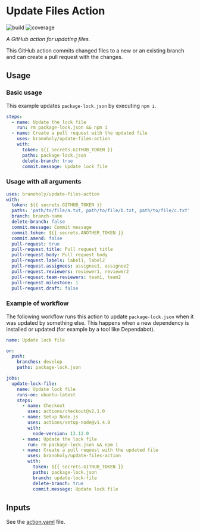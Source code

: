 # Update Files Action

![build](https://img.shields.io/github/workflow/status/branoholy/update-files-action/CI/develop)
![coverage](https://img.shields.io/codecov/c/github/branoholy/update-files-action/develop)

_A GitHub action for updating files._

This GitHub action commits changed files to a new or an existing branch and can create a pull request with the changes.

## Usage

### Basic usage

This example updates `package-lock.json` by executing `npm i`.

```yaml
steps:
  - name: Update the lock file
    run: rm package-lock.json && npm i
  - name: Create a pull request with the updated file
    uses: branoholy/update-files-action
    with:
      token: ${{ secrets.GITHUB_TOKEN }}
      paths: package-lock.json
      delete-branch: true
      commit.message: Update lock file
```

### Usage with all arguments

```yaml
uses: branoholy/update-files-action
with:
  token: ${{ secrets.GITHUB_TOKEN }}
  paths: 'path/to/file/a.txt, path/to/file/b.txt, path/to/file/c.txt'
  branch: branch-name
  delete-branch: false
  commit.message: Commit message
  commit.token: ${{ secrets.ANOTHER_TOKEN }}
  commit.amend: false
  pull-request: true
  pull-request.title: Pull request title
  pull-request.body: Pull request body
  pull-request.labels: label1, label2
  pull-request.assignees: assignee1, assignee2
  pull-request.reviewers: reviewer1, reviewer2
  pull-request.team-reviewers: team1, team2
  pull-request.milestone: 1
  pull-request.draft: false
```

### Example of workflow

The following workflow runs this action to update `package-lock.json` when it was updated by something else. This happens when a new dependency is installed or updated (for example by a tool like Dependabot).

```yaml
name: Update lock file

on:
  push:
    branches: develop
    paths: package-lock.json

jobs:
  update-lock-file:
    name: Update lock file
    runs-on: ubuntu-latest
    steps:
      - name: Checkout
        uses: actions/checkout@v2.1.0
      - name: Setup Node.js
        uses: actions/setup-node@v1.4.0
        with:
          node-version: 13.12.0
      - name: Update the lock file
        run: rm package-lock.json && npm i
      - name: Create a pull request with the updated file
        uses: branoholy/update-files-action
        with:
          token: ${{ secrets.GITHUB_TOKEN }}
          paths: package-lock.json
          branch: update-lock-file
          delete-branch: true
          commit.message: Update lock file
```

## Inputs

See the [action.yaml](action.yaml) file.
